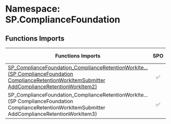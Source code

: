 # Namespace: SP.ComplianceFoundation

## Functions Imports

Functions Imports | SPO | SP 2019 | SP 2016 | SP 2013
----------|:---:|:-------:|:-------:|:-------:
[<span title="SP_ComplianceFoundation_ComplianceRetentionWorkItemSubmitter_AddComplianceRetentionWorkItem2">SP_ComplianceFoundation_ComplianceRetentionWorkIte...</span> (SP ComplianceFoundation ComplianceRetentionWorkItemSubmitter AddComplianceRetentionWorkItem2)](./Functions/SP_ComplianceFoundation_ComplianceRetentionWorkItemSubmitter_AddComplianceRetentionWorkItem2.md) | ✅ | ❌ | ❌ | ❌
<span title="SP_ComplianceFoundation_ComplianceRetentionWorkItemSubmitter_AddComplianceRetentionWorkItem3">SP_ComplianceFoundation_ComplianceRetentionWorkIte...</span> (SP ComplianceFoundation ComplianceRetentionWorkItemSubmitter AddComplianceRetentionWorkItem3) | ✅ | ❌ | ❌ | ❌